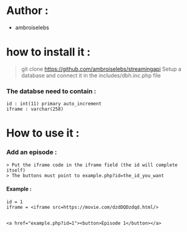 # Author :
* ambroiselebs

# how to install it :

> git clone https://github.com/ambroiselebs/streamingapi
> Setup a database and connect it in the includes/dbh.inc.php file

### The databse need to contain :

```
id : int(11) primary auto_increment
iframe : varchar(258)
```

# How to use it :

### Add an episode : 

```
> Put the iframe code in the iframe field (the id will complete itself)
> The buttons must point to example.php?id=the_id_you_want
```

#### Example : 

```
id = 1
iframe = <iframe src=https://movie.com/dzdDQDzdqd.html/>


<a href="example.php?id=1"><button>Episode 1</button></a>
```
